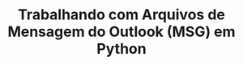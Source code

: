 ---
title: "Trabalhando com Arquivos de Mensagem do Outlook (MSG) em Python"
url: /pt/java/trabalhando-com-arquivos-de-mensagem-do-outlook-msg-em-python/
weight: 10
type: docs
---